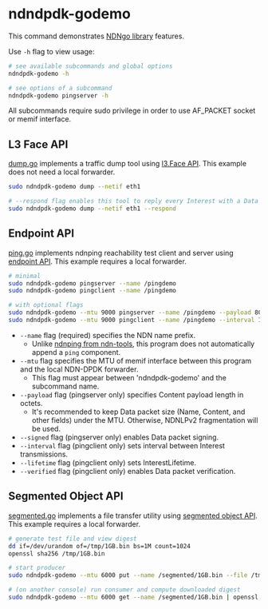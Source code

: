 # ndndpdk-godemo

This command demonstrates [NDNgo library](../../ndn) features.

Use `-h` flag to view usage:

```bash
# see available subcommands and global options
ndndpdk-godemo -h

# see options of a subcommand
ndndpdk-godemo pingserver -h
```

All subcommands require sudo privilege in order to use AF\_PACKET socket or memif interface.

## L3 Face API

[dump.go](dump.go) implements a traffic dump tool using [l3.Face API](../../ndn/l3).
This example does not need a local forwarder.

```bash
sudo ndndpdk-godemo dump --netif eth1

# --respond flag enables this tool to reply every Interest with a Data packet
sudo ndndpdk-godemo dump --netif eth1 --respond
```

## Endpoint API

[ping.go](ping.go) implements ndnping reachability test client and server using [endpoint API](../../ndn/endpoint).
This example requires a local forwarder.

```bash
# minimal
sudo ndndpdk-godemo pingserver --name /pingdemo
sudo ndndpdk-godemo pingclient --name /pingdemo

# with optional flags
sudo ndndpdk-godemo --mtu 9000 pingserver --name /pingdemo --payload 8000 --signed
sudo ndndpdk-godemo --mtu 9000 pingclient --name /pingdemo --interval 100ms --lifetime 1000ms --verified
```

* `--name` flag (required) specifies the NDN name prefix.
  * Unlike [ndnping from ndn-tools](https://github.com/named-data/ndn-tools/tree/ndn-tools-22.02/tools/ping), this program does not automatically append a `ping` component.
* `--mtu` flag specifies the MTU of memif interface between this program and the local NDN-DPDK forwarder.
  * This flag must appear between 'ndndpdk-godemo' and the subcommand name.
* `--payload` flag (pingserver only) specifies Content payload length in octets.
  * It's recommended to keep Data packet size (Name, Content, and other fields) under the MTU.
    Otherwise, NDNLPv2 fragmentation will be used.
* `--signed` flag (pingserver only) enables Data packet signing.
* `--interval` flag (pingclient only) sets interval between Interest transmissions.
* `--lifetime` flag (pingclient only) sets InterestLifetime.
* `--verified` flag (pingclient only) enables Data packet verification.

## Segmented Object API

[segmented.go](segmented.go) implements a file transfer utility using [segmented object API](../../ndn/segmented).
This example requires a local forwarder.

```bash
# generate test file and view digest
dd if=/dev/urandom of=/tmp/1GB.bin bs=1M count=1024
openssl sha256 /tmp/1GB.bin

# start producer
sudo ndndpdk-godemo --mtu 6000 put --name /segmented/1GB.bin --file /tmp/1GB.bin --chunk-size 4096

# (on another console) run consumer and compute downloaded digest
sudo ndndpdk-godemo --mtu 6000 get --name /segmented/1GB.bin | openssl sha256
```
